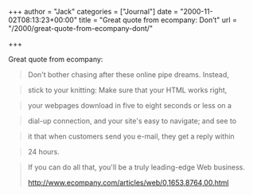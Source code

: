 +++
author = "Jack"
categories = ["Journal"]
date = "2000-11-02T08:13:23+00:00"
title = "Great quote from ecompany: Don’t"
url = "/2000/great-quote-from-ecompany-dont/"

+++

Great quote from ecompany:
  


> Don't bother chasing after these online pipe dreams. Instead,
  
> 
  
> stick to your knitting: Make sure that your HTML works right,
  
> 
  
> your webpages download in five to eight seconds or less on a
  
> 
  
> dial-up connection, and your site's easy to navigate; and see to
  
> 
  
> it that when customers send you e-mail, they get a reply within
  
> 
  
> 24 hours.
  
> 
> 
> If you can do all that, you'll be a truly leading-edge Web business. 
> 
> <http://www.ecompany.com/articles/web/0,1653,8764,00.html>

  
>